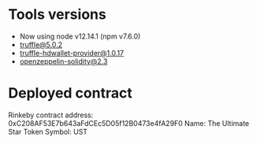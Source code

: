 # Tools versions

* Now using node v12.14.1 (npm v7.6.0)
* truffle@5.0.2
* truffle-hdwallet-provider@1.0.17
* openzeppelin-solidity@2.3

# Deployed contract

Rinkeby contract address: 0xC208AF53E7b643aFdCEc5D05f12B0473e4fA29F0 Name: The Ultimate Star Token Symbol: UST
